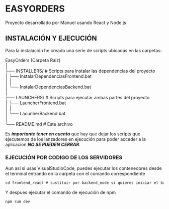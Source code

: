 # EASYORDERS
Proyecto desarrollado por Manuel usando React y Node.js  

## INSTALACIÓN Y EJECUCIÓN
Para la instalación he creado una serie de scripts ubicadas en las carpetas:   


EasyOrders (Carpeta Raiz)  
│  
├── INSTALLERS/ # Scripts para instalar las dependencias del proyecto   
│    ├── InstalarDependenciasFrontend.bat  
│    │   
│    └── InstalarDependenciasBackend.bat  
│   
├── LAUNCHERS/ # Scripts para ejecutar ambas partes del proyecto   
│    ├── LauncherFrontend.bat  
│    │   
│    └── LacunherBackend.bat  
│  
└── README.md # Este archivo  
    
  
Es ***importante tener en cuenta*** que hay que dejar los scripts que ejecutemos de los lanzadores en ejecución para poder acceder a la aplicacion ***NO SE PUEDEN CERRAR***. 

### EJECUCIÓN POR CODIGO DE LOS SERVIDORES

Aun así si usas VisualStudioCode, puedes ejecutar los contenedores desde el terminal entrando en la carpeta con el comando correspondiente

```markdown
cd frontend_react # sustituir por backend_node si quieres iniciar el backend
```

Y despues ejecutar el comando de ejecución de npm

```markdown
npm run dev
```